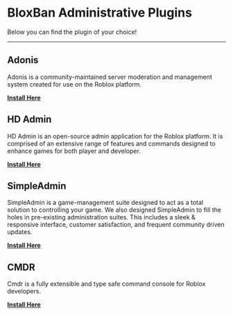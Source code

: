 # BloxBan Administrative Plugins
Below you can find the plugin of your choice!

---
## Adonis
Adonis is a community-maintained server moderation and management system created for use on the Roblox platform. 

**[Install Here](https://google.com)**

## HD Admin
HD Admin is an open-source admin application for the Roblox platform. It is comprised of an extensive range of features and commands designed to enhance games for both player and developer.

**[Install Here](https://google.com)**

## SimpleAdmin
SimpleAdmin is a game-management suite designed to act as a total solution to controlling your game. We also designed SimpleAdmin to fill the holes in pre-existing administration suites. This includes a sleek & responsive interface, customer satisfaction, and frequent community driven updates.

**[Install Here](https://google.com)**

## CMDR
Cmdr is a fully extensible and type safe command console for Roblox developers.

**[Install Here](https://google.com)**
